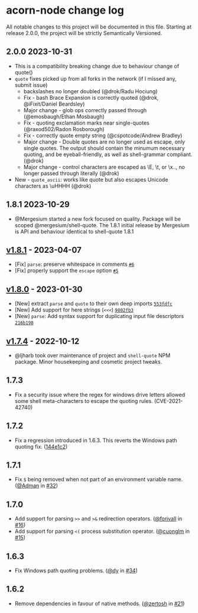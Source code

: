 # acorn-node change log

All notable changes to this project will be documented in this file.
Starting at release 2.0.0, the project will be strictly Semantically Versioned.

## 2.0.0 2023-10-31
* This is a compatibility breaking change due to behaviour change of quote()
* `quote` fixes picked up from all forks in the network (if I missed any, submit issue)
  * backslashes no longer doubled (@drok/Radu Hociung)
  * Fix - bash Brace Expansion is correctly quoted (@drok, @iFixit/Daniel Beardsley)
  * Major change - glob ops correctly passed through (@emosbaugh/Ethan Mosbaugh)
  * Fix - quoting exclamation marks near single-quotes (@raxod502/Radon Rosborough)
  * Fix - correctly quote empty string (@cspotcode/Andrew Bradley)
  * Major change - Double quotes are no longer used as escape, only single quotes. The output should contain
    the minumum necessary quoting, and be eyeball-friendly, as well as shell-grammar compliant. (@drok)
  * Major change - control characters are escaped as \E, \t, or \x.., no longer passed through literally (@drok)
* New - `quote_ascii`: works like quote but also escapes Unicode characters as \uHHHH (@drok)

## 1.8.1 2023-10-29
- @Mergesium started a new fork focused on quality. Package will be scoped @mergesium/shell-quote.
  The 1.8.1 initial release by Mergesium is API and behaviour identical to shell-quote 1.8.1

## [v1.8.1](https://github.com/ljharb/shell-quote/compare/v1.8.0...v1.8.1) - 2023-04-07
- [Fix] `parse`: preserve whitespace in comments [`#6`](https://github.com/ljharb/shell-quote/issues/6)
- [Fix] properly support the `escape` option [`#5`](https://github.com/ljharb/shell-quote/issues/5)

## [v1.8.0](https://github.com/ljharb/shell-quote/compare/v1.7.4...v1.8.0) - 2023-01-30
- [New] extract `parse` and `quote` to their own deep imports [`553fdfc`](https://github.com/ljharb/shell-quote/commit/553fdfc32cc41b4c2f77e061b6957703958ca575)
- [New] Add support for here strings (`<<<`) [`9802fb3`](https://github.com/ljharb/shell-quote/commit/9802fb37c7946e18c672b81122520dc296bde271)
- [New] `parse`: Add syntax support for duplicating input file descriptors [`216b198`](https://github.com/ljharb/shell-quote/commit/216b19894f76b14d164c4c5a68f05a51b06336c4)

## [v1.7.4](https://github.com/ljharb/shell-quote/compare/1.7.3...v1.7.4) - 2022-10-12
* @ljharb took over maintenance of project and `shell-quote` NPM package. Minor housekeeping and cosmetic project tweaks.

## 1.7.3
* Fix a security issue where the regex for windows drive letters allowed some shell meta-characters
to escape the quoting rules. (CVE-2021-42740)

## 1.7.2
* Fix a regression introduced in 1.6.3. This reverts the Windows path quoting fix. ([144e1c2](https://github.com/ljharb/shell-quote/commit/144e1c20cd57549a414c827fb3032e60b7b8721c))

## 1.7.1
* Fix `$` being removed when not part of an environment variable name. ([@Adman](https://github.com/Admin) in [#32](https://github.com/ljharb/shell-quote/pull/32))

## 1.7.0
* Add support for parsing `>>` and `>&` redirection operators. ([@forivall](https://github.com/forivall) in [#16](https://github.com/ljharb/shell-quote/pull/16))
* Add support for parsing `<(` process substitution operator. ([@cuonglm](https://github.com/cuonglm) in [#15](https://github.com/ljharb/shell-quote/pull/15))

## 1.6.3
* Fix Windows path quoting problems. ([@dy](https://github.com/dy) in [#34](https://github.com/ljharb/shell-quote/pull/34))

## 1.6.2
* Remove dependencies in favour of native methods. ([@zertosh](https://github.com/zertosh) in [#21](https://github.com/ljharb/shell-quote/pull/21))
